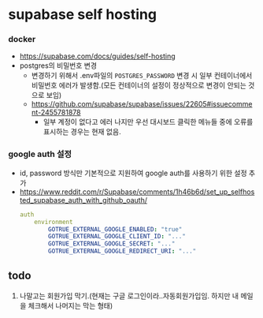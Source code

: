 # supabase self hosting
### docker
- https://supabase.com/docs/guides/self-hosting
- postgres의 비밀번호 변경
  - 변경하기 위해서 .env파일의 `POSTGRES_PASSWORD` 변경 시 일부 컨테이너에서 비밀번호 에러가 발생함.(모든 컨테이너의 설정이 정상적으로 변경이 안되는 것으로 보임)
  - https://github.com/supabase/supabase/issues/22605#issuecomment-2455781878
    - 일부 계정이 없다고 에러 나지만 우선 대시보드 클릭한 메뉴들 중에 오류를 표시하는 경우는 현재 없음.

### google auth 설정
- id, password 방식만 기본적으로 지원하여 google auth를 사용하기 위한 설정 추가
- https://www.reddit.com/r/Supabase/comments/1h46b6d/set_up_selfhosted_supabase_auth_with_github_oauth/
    ```yml
    auth
        environment
            GOTRUE_EXTERNAL_GOOGLE_ENABLED: "true"
            GOTRUE_EXTERNAL_GOOGLE_CLIENT_ID: "..."
            GOTRUE_EXTERNAL_GOOGLE_SECRET: "..."
            GOTRUE_EXTERNAL_GOOGLE_REDIRECT_URI: "..."
    ```



## todo
1. 나말고는 회원가입 막기.(현재는 구글 로그인이라..자동회원가입임. 하지만 내 메일을 체크해서 나머지는 막는 형태)